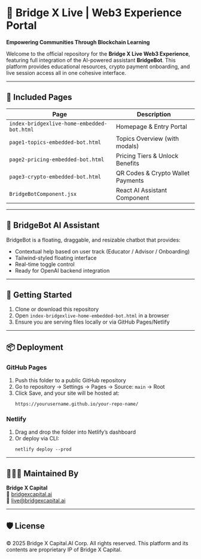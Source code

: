 
# 🌉 Bridge X Live | Web3 Experience Portal

**Empowering Communities Through Blockchain Learning**

Welcome to the official repository for the **Bridge X Live Web3 Experience**, featuring full integration of the AI-powered assistant **BridgeBot**. This platform provides educational resources, crypto payment onboarding, and live session access all in one cohesive interface.

---

## 📂 Included Pages

| Page                      | Description                                    |
|---------------------------|------------------------------------------------|
| `index-bridgexlive-home-embedded-bot.html` | Homepage & Entry Portal               |
| `page1-topics-embedded-bot.html`           | Topics Overview (with modals)         |
| `page2-pricing-embedded-bot.html`          | Pricing Tiers & Unlock Benefits       |
| `page3-crypto-embedded-bot.html`           | QR Codes & Crypto Wallet Payments     |
| `BridgeBotComponent.jsx`                   | React AI Assistant Component          |

---

## 🧠 BridgeBot AI Assistant

BridgeBot is a floating, draggable, and resizable chatbot that provides:

- Contextual help based on user track (Educator / Advisor / Onboarding)
- Tailwind-styled floating interface
- Real-time toggle control
- Ready for OpenAI backend integration

---

## 🚀 Getting Started

1. Clone or download this repository
2. Open `index-bridgexlive-home-embedded-bot.html` in a browser
3. Ensure you are serving files locally or via GitHub Pages/Netlify

---

## 📦 Deployment

### GitHub Pages

1. Push this folder to a public GitHub repository
2. Go to repository → Settings → Pages → Source: `main` → Root
3. Click Save, and your site will be hosted at:
   ```
   https://yourusername.github.io/your-repo-name/
   ```

### Netlify

1. Drag and drop the folder into Netlify’s dashboard
2. Or deploy via CLI:
   ```
   netlify deploy --prod
   ```

---

## 👨🏽‍💻 Maintained By

**Bridge X Capital**  
🔗 [bridgexcapital.ai](https://bridgexcapital.ai)  
📧 live@bridgexcapital.ai

---

## 🛡️ License

© 2025 Bridge X Capital.AI Corp. All rights reserved.
This platform and its contents are proprietary IP of Bridge X Capital.
